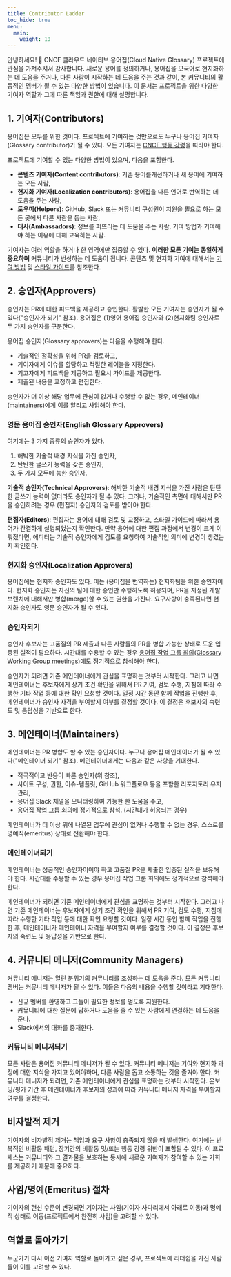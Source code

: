 ```yaml
---
title: Contributor Ladder
toc_hide: true
menu:
  main:
    weight: 10
---
```


안녕하세요! 👋 CNCF 클라우드 네이티브 용어집(Cloud Native Glossary) 프로젝트에 관심을 가져주셔서 감사합니다. 새로운 용어를 정의하거나, 용어집을 모국어로 현지화하는 데 도움을 주거나, 다른 사람이 시작하는 데 도움을 주는 것과 같이, 본 커뮤니티의 활동적인 멤버가 될 수 있는 다양한 방법이 있습니다. 이 문서는 프로젝트을 위한 다양한 기여자 역할과 그에 따른 책임과 권한에 대해 설명합니다.

## 1. 기여자(Contributors)

용어집은 모두를 위한 것이다. 프로젝트에 기여하는 것만으로도 누구나 용어집 기여자(Glossary contributor)가 될 수 있다. 모든 기여자는 [CNCF 행동 강령](https://github.com/cncf/foundation/blob/main/code-of-conduct.md)을 따라야 한다.

프로젝트에 기여할 수 있는 다양한 방법이 있으며, 다음을 포함한다.

- **콘텐츠 기여자(Content contributors)**: 기존 용어를 ​​개선하거나 새 용어에 기여하는 모든 사람,
- **현지화 기여자(Localization contributors)**: 용어집을 다른 언어로 번역하는 데 도움을 주는 사람,
- **도우미(Helpers)**: GitHub, Slack 또는 커뮤니티 구성원이 지원을 필요로 하는 모든 곳에서 다른 사람을 돕는 사람,
- **대사(Ambassadors)**: 정보를 퍼뜨리는 데 도움을 주는 사람, 기여 방법과 기여해야 하는 이유에 대해 교육하는 사람.

기여자는 여러 역할을 하거나 한 영역에만 집중할 수 있다. **이러한 모든 기여는 동일하게 중요하며** 커뮤니티가 번성하는 데 도움이 됩니다. 콘텐츠 및 현지화 기여에 대해서는 [기여 방법](https://glossary.cncf.io/contribute/) 및 [스타일 가이드](https://glossary.cncf.io/style-guide/)를 참조한다.

## 2. 승인자(Approvers)

승인자는 PR에 대한 피드백을 제공하고 승인한다. 활발한 모든 기여자는 승인자가 될 수 있다("승인자가 되기" 참조). 용어집은 (1)영어 용어집 승인자와 (2)현지화팀 승인자로 두 가지 승인자를 구분한다.

용어집 승인자(Glossary approvers)는 다음을 수행해야 한다.

- 기술적인 정확성을 위해 PR을 검토하고,
- 기여자에게 이슈를 할당하고 적절한 레이블을 지정한다.
- 기고자에게 피드백을 제공하고 필요시 가이드를 제공한다.
- 제출된 내용을 교정하고 편집한다.

승인자가 더 이상 해당 업무에 관심이 없거나 수행할 수 없는 경우, 메인테이너(maintainers)에게 이를 알리고 사임해야 한다.

### 영문 용어집 승인자(English Glossary Approvers)

여기에는 3 가지 종류의 승인자가 있다.

1) 해박한 기술적 배경 지식을 가진 승인자,
2) 탄탄한 글쓰기 능력을 갖춘 승인자,
3) 두 가지 모두에 능한 승인자.

**기술적 승인자(Technical Approvers)**: 해박한 기술적 배경 지식을 가진 사람은 탄탄한 글쓰기 능력이 없더라도 승인자가 될 수 있다. 그러나, 기술적인 측면에 대해서만 PR을 승인하려는 경우 (편집자) 승인자의 검토를 받아야 한다.

**편집자(Editors)**: 편집자는 용어에 대해 검토 및 교정하고, 스타일 가이드에 따라서 용어가 간결하게 설명되었는지 확인한다. 만약 용어에 대한 편집 과정에서 변경이 크게 이뤄졌다면, 에디터는 기술적 승인자에게 검토를 요청하여 기술적인 의미에 변경이 생겼는지 확인한다.

### 현지화 승인자(Localization Approvers)

용어집에는 현지화 승인자도 있다. 이는 (용어집을 번역하는) 현지화팀을 위한 승인자이다. 현지화 승인자는 자신의 팀에 대한 승인만 수행하도록 허용되며, PR을 지정된 개발 브랜치에 대해서만 병합(merge)할 수 있는 권한을 가진다. 요구사항이 충족된다면 현지화 승인자도 영문 승인자가 될 수 있다.

### 승인자되기

승인자 후보자는 고품질의 PR 제출과 다른 사람들의 PR을 병합 가능한 상태로 도운 입증된 실적이 필요하다. 시간대를 수용할 수 있는 경우 [용어집 작업 그룹 회의(Glossary Working Group meetings)](https://www.cncf.io/calendar/)에도 정기적으로 참석해야 한다.

승인자가 되려면 기존 메인테이너에게 관심을 표명하는 것부터 시작한다. 그러고 나면 메인테이너는 후보자에게 상기 조건 확인을 위해서 PR 기여, 검토 수행,  지침에 따라 수행한 기타 작업 등에 대한 확인 요청할 것이다. 일정 시간 동안 함께 작업을 진행한 후, 메인테이너가 승인자 자격을 부여할지 여부를 결정할 것이다. 이 결정은 후보자의 숙련도 및 응답성을 기반으로 한다.

## 3. 메인테이너(Maintainers)

메인테이너는 PR 병합도 할 수 있는 승인자이다. 누구나 용어집 메인테이너가 될 수 있다("메인테이너 되기" 참조). 메인테이너에게는 다음과 같은 사항을 기대한다.

- 적극적이고 반응이 빠른 승인자(위 참조),
- 사이트 구성, 권한, 이슈-템플릿, GitHub 워크플로우 등을 포함한 리포지토리 유지 관리,
- 용어집 Slack 채널을 모니터링하여 가능한 한 도움을 주고,
- [용어집 작업 그룹 회의](https://www.cncf.io/calendar/)에 정기적으로 참석. (시간대가 허용되는 경우)

메인테이너가 더 이상 위에 나열된 업무에 관심이 없거나 수행할 수 없는 경우, 스스로를 명예직(emeritus) 상태로 전환해야 한다.

### 메인테이너되기

메인테이너는 성공적인 승인자이어야 하고 고품질 PR을 제출한 입증된 실적을 보유해야 한다. 시간대를 수용할 수 있는 경우 용어집 작업 그룹 회의에도 정기적으로 참석해야 한다.

메인테이너가 되려면 기존 메인테이너에게 관심을 표명하는 것부터 시작한다. 그러고 나면 기존 메인테이너는 후보자에게 상기 조건 확인을 위해서 PR 기여, 검토 수행, 지침에 따라 수행한 기타 작업 등에 대한 확인 요청할 것이다. 일정 시간 동안 함께 작업을 진행한 후, 메인테이너가 메인테이너 자격을 부여할지 여부를 결정할 것이다. 이 결정은 후보자의 숙련도 및 응답성을 기반으로 한다.

## 4. 커뮤니티 메니저(Community Managers)

커뮤니티 메니저는 열린 분위기의 커뮤니티를 조성하는 데 도움을 준다. 모든 커뮤니티 멤버는 커뮤니티 메니저가 될 수 있다. 이들은 다음의 내용을 수행할 것이라고 기대한다.

- 신규 멤버를 환영하고 그들이 필요한 정보를 얻도록 지원한다.
- 커뮤니티에 대한 질문에 답하거나 도움을 줄 수 있는 사람에게 연결하는 데 도움을 준다.
- Slack에서의 대화를 중재한다.

### 커뮤니티 메니저되기

모든 사람은 용어집 커뮤니티 메니저가 될 수 있다. 커뮤니티 메니저는 기여와 현지화 과정에 대한 지식을 가지고 있어야하며, 다른 사람을 돕고 소통하는 것을 즐겨야 한다. 커뮤니티 메니저가 되려면, 기존 메인테이너에게 관심을 표명하는 것부터 시작한다. 온보딩/평가 기간 후 메인테이너가 후보자의 성과에 따라 커뮤니티 메니저 자격을 부여할지 여부를 결정한다.

## 비자발적 제거

기여자의 비자발적 제거는 책임과 요구 사항이 충족되지 않을 때 발생한다. 여기에는 반복적인 비활동 패턴, 장기간의 비활동 및/또는 행동 강령 위반이 포함될 수 있다. 이 프로세스는 커뮤니티와 그 결과물을 보호하는 동시에 새로운 기여자가 참여할 수 있는 기회를 제공하기 때문에 중요하다.

## 사임/명예(Emeritus) 절차

기여자의 헌신 수준이 변경되면 기여자는 사임(기여자 사다리에서 아래로 이동)과 명예직 상태로 이동(프로젝트에서 완전히 사임)을 고려할 수 있다.

## 역할로 돌아가기

누군가가 다시 이전 기여자 역할로 돌아가고 싶은 경우, 프로젝트에 리더쉽을 가진 사람들이 이를 고려할 수 있다.
